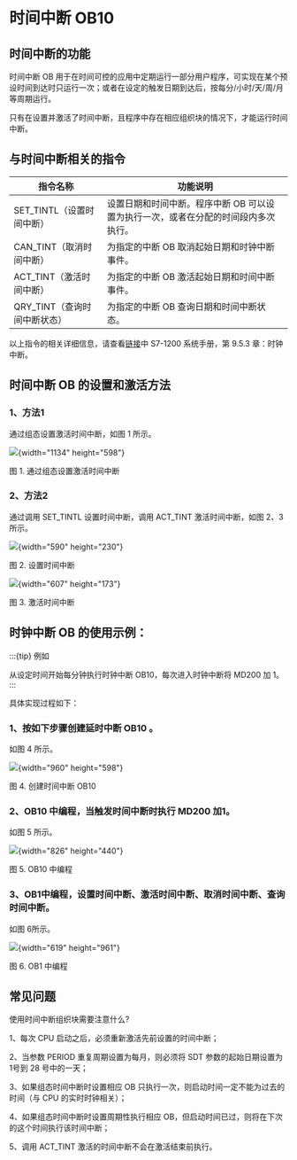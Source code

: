 # 时间中断 OB10

## 时间中断的功能

时间中断 OB
用于在时间可控的应用中定期运行一部分用户程序，可实现在某个预设时间到达时只运行一次；或者在设定的触发日期到达后，按每分/小时/天/周/月等周期运行。

只有在设置并激活了时间中断，且程序中存在相应组织块的情况下，才能运行时间中断。

## 与时间中断相关的指令

| 指令名称                     | 功能说明                                                                           |
| ---------------------------- | ---------------------------------------------------------------------------------- |
| SET_TINTL（设置时间中断）    | 设置日期和时间中断。程序中断 OB 可以设置为执行一次，或者在分配的时间段内多次执行。 |
| CAN_TINT（取消时间中断）     | 为指定的中断 OB 取消起始日期和时钟中断事件。                                       |
| ACT_TINT（激活时间中断）     | 为指定的中断 OB 激活起始日期和时间中断事件。                                       |
| QRY_TINT（查询时间中断状态） | 为指定的中断 OB 查询日期和时间中断状态。                                           |

以上指令的相关详细信息，请查看[链接](../../../source/index.md)中 S7-1200 系统手册，第 9.5.3 章：时钟中断。

## 时间中断 OB 的设置和激活方法

### 1、方法1

通过组态设置激活时间中断，如图 1 所示。

![](images/09-01.png){width="1134" height="598"}

图 1. 通过组态设置激活时间中断

### 2、方法2

通过调用 SET_TINTL 设置时间中断，调用 ACT_TINT 激活时间中断，如图 2、3所示。

![](images/09-02.png){width="590" height="230"}

图 2. 设置时间中断

![](images/09-03.png){width="607" height="173"}

图 3. 激活时间中断

## 时钟中断 OB 的使用示例：

:::{tip} 例如

从设定时间开始每分钟执行时钟中断 OB10，每次进入时钟中断将 MD200 加 1。
:::    

具体实现过程如下：

### 1、按如下步骤创建延时中断 OB10 。

如图 4 所示。

![](images/09-04.png){width="960" height="598"}

图 4. 创建时间中断 OB10

### 2、OB10 中编程，当触发时间中断时执行 MD200 加1。

如图 5 所示。

![](images/09-05.png){width="826" height="440"}

图 5. OB10 中编程

### 3、OB1中编程，设置时间中断、激活时间中断、取消时间中断、查询时间中断。

如图 6所示。

![](images/09-06.png){width="619" height="961"}

图 6. OB1 中编程

## 常见问题

使用时间中断组织块需要注意什么?

1、每次 CPU 启动之后，必须重新激活先前设置的时间中断；

2、当参数 PERIOD 重复周期设置为每月，则必须将 SDT 参数的起始日期设置为 1号到 28 号中的一天；

3、如果组态时间中断时设置相应 OB
只执行一次，则启动时间一定不能为过去的时间（与 CPU 的实时时钟相关）；

4、如果组态时间中断时设置周期性执行相应
OB，但启动时间已过，则将在下次的这个时间执行该时间中断；

5、调用 ACT_TINT 激活的时间中断不会在激活结束前执行。
